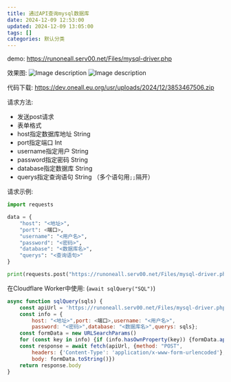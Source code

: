 ```yaml
---
title: 通过API查询mysql数据库
date: 2024-12-09 12:53:00
updated: 2024-12-09 13:05:00
tags: []
categories: 默认分类
---
```


demo: https://runoneall.serv00.net/Files/mysql-driver.php

效果图:
![Image description](https://s.rmimg.com/2024-11-18/1731916381-650299-2024-11-18-34935.png)
![Image description](https://s.rmimg.com/2024-11-18/1731916384-725557-2024-11-18-35001.png)

代码下载:
https://dev.oneall.eu.org/usr/uploads/2024/12/3853467506.zip

请求方法:

- 发送post请求
- 表单格式
- host指定数据库地址 String
- port指定端口 Int
- username指定用户 String
- password指定密码 String
- database指定数据库 String
- querys指定查询语句 String （多个语句用`;;`隔开）

请求示例:

```python
import requests

data = {
    "host": "<地址>",
    "port": <端口>,
    "username": "<用户名>",
    "password": "<密码>",
    "database": "<数据库名>",
    "querys": "<查询语句>"
}

print(requests.post("https://runoneall.serv00.net/Files/mysql-driver.php", data=data).text)
```

在Cloudflare Worker中使用: (`await sqlQuery("SQL")`)

```js
async function sqlQuery(sqls) {
    const apiUrl = 'https://runoneall.serv00.net/Files/mysql-driver.php'
    const info = {
        host: "<地址>",port: <端口>,username: "<用户名>",
        password: "<密码>",database: "<数据库名>",querys: sqls};
    const formData = new URLSearchParams()
    for (const key in info) {if (info.hasOwnProperty(key)) {formData.append(key, info[key])}}
    const response = await fetch(apiUrl, {method: "POST",
        headers: {'Content-Type': 'application/x-www-form-urlencoded'},
        body: formData.toString()})
    return response.body
}
```
